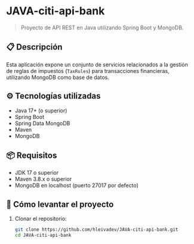 # JAVA-citi-api-bank

> Proyecto de API REST en Java utilizando Spring Boot y MongoDB.

## 📋 Descripción

Esta aplicación expone un conjunto de servicios relacionados a la gestión de reglas de impuestos (`TaxRules`) para transacciones financieras, utilizando MongoDB como base de datos.

## ⚙️ Tecnologías utilizadas

- Java 17+ (o superior)
- Spring Boot
- Spring Data MongoDB
- Maven
- MongoDB

## 📦 Requisitos

- JDK 17 o superior
- Maven 3.8.x o superior
- MongoDB en localhost (puerto 27017 por defecto)

## 🚀 Cómo levantar el proyecto

1. Clonar el repositorio:

   ```bash
   git clone https://github.com/hleivadev/JAVA-citi-api-bank.git
   cd JAVA-citi-api-bank

